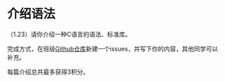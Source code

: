 # 介绍语法

（1.23）请你介绍一种C语言的语法、标准库。

完成方式，在班级[Github仓库](https://github.com/jihuayu/FZU-OOP-2020)新建一个issues，并写下你的内容，其他同学可以补充。

每篇介绍总共最多获得3积分。
